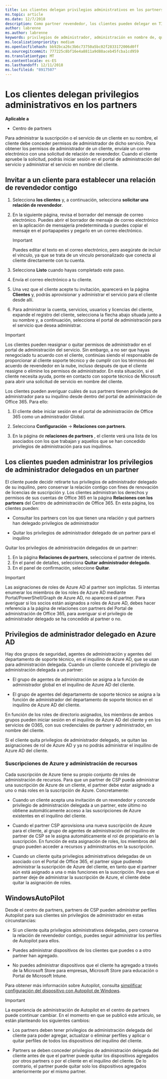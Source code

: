 ```yaml
---
title: Los clientes delegan privilegios administrativos en los partners | Centro de partners
ms.topic: article
ms.date: 12/7/2018
description: Como partner revendedor, los clientes pueden delegar en TI para que su administrador. También pueden quitar privilegios.
author: labrenne
ms.author: labrenne
keywords: privilegios de administrador, administración en nombre de, quitar privilegios, DAP, AOBO
ms.localizationpriority: medium
ms.openlocfilehash: bb92bca26c3b6c73750a5bc02f2833172006d0ff
ms.sourcegitcommit: 777225c8bf16e4a8811a9d88aceb45fcba1cd959
ms.translationtype: MT
ms.contentlocale: es-ES
ms.lasthandoff: 12/11/2018
ms.locfileid: "8917507"
---
```

# <a name="customers-delegate-administration-privileges-to-partners"></a>Los clientes delegan privilegios administrativos en los partners

**Aplicable a**

-  Centro de partners

Para administrar la suscripción o el servicio de un cliente en su nombre, el cliente debe conceder permisos de administrador de dicho servicio. Para obtener los permisos de administrador de un cliente, envíale un correo electrónico con una solicitud de relación de revendedor. Cuando el cliente apruebe la solicitud, podrás iniciar sesión en el portal de administración del servicio y administrar el servicio en nombre del cliente. 

## <a name="invite-a-customer-to-establish-a-reseller-relationship-with-you"></a>Invitar a un cliente para establecer una relación de revendedor contigo

1.  Selecciona **los clientes** y, a continuación, selecciona **solicitar una relación de revendedor**.

2.  En la siguiente página, revisa el borrador del mensaje de correo electrónico. Puedes abrir el borrador de mensaje de correo electrónico en la aplicación de mensajería predeterminada o puedes copiar el mensaje en el portapapeles y pegarlo en un correo electrónico. 

    >[!IMPORTANT]
    >Puedes editar el texto en el correo electrónico, pero asegúrate de incluir el vínculo, ya que se trata de un vínculo personalizado que conecta al cliente directamente con tu cuenta. 
    
3.  Selecciona **Listo** cuando hayas completado este paso.

4.  Envía el correo electrónico a tu cliente.

5.  Una vez que el cliente acepte tu invitación, aparecerá en la página **Clientes** y, podrás aprovisionar y administrar el servicio para el cliente desde allí.

6.  Para administrar la cuenta, servicios, usuarios y licencias del cliente, expande el registro del cliente, selecciona la flecha abajo situada junto a su nombre y, a continuación, selecciona el portal de administración para el servicio que desea administrar.

>[!IMPORTANT]  
>Los clientes pueden reasignar o quitar permisos de administrador en el portal de administración del servicio. Sin embargo, a no ser que hayas renegociado tu acuerdo con el cliente, continúas siendo el responsable de proporcionar al cliente soporte técnico y de cumplir con los términos del acuerdo de revendedor en la nube, incluso después de que el cliente reasigne o elimine los permisos de administrador. En esta situación, si el cliente necesita ayuda, ponte en contacto con soporte técnico de Microsoft para abrir una solicitud de servicio en nombre del cliente.

Los clientes pueden averiguar cuáles de sus partners tienen privilegios de administrador para su inquilino desde dentro del portal de administración de Office 365. Para ello:

1. El cliente debe iniciar sesión en el portal de administración de Office 365 como un administrador Global.

2. Selecciona **Configuración** → **Relaciones con partners**.

3. En la página de **relaciones de partners** , el cliente verá una lista de los asociados con los que trabajan y aquellos que se han concedido privilegios de administración para sus inquilinos.

## <a name="customers-can-manage-a-partners-delegated-admin-privileges"></a>Los clientes pueden administrar los privilegios de administrador delegados en un partner 

El cliente puede decidir retirarte tus privilegios de administrador delegado de su inquilino, pero conservar la relación contigo con fines de renovación de licencias de suscripción y. Los clientes administran los derechos y permisos de sus cuentas de Office 365 en la página **Relaciones con los partners** del Centro de administración de Office 365. En esta página, los clientes pueden:

- Consultar los partners con los que tienen una relación y qué partners han delegado privilegios de administrador

- Quitar los privilegios de administrador delegado de un partner para el inquilino

Quitar los privilegios de administración delegados de un partner:

1. En la página **Relaciones de partners**, selecciona el partner de interés.
2. En el panel de detalles, selecciona **Quitar administrador delegado**.
3. En el panel de confirmación, seleccione **Quitar**.

>[!IMPORTANT]  
>Las asignaciones de roles de Azure AD al partner son implícitas. Si intentas enumerar los miembros de los roles de Azure AD mediante Portal/PowerShell/Graph de Azure AD, no aparecerá el partner. Para averiguar si los socios están asignados a roles de Azure AD, debes hacer referencia a la página de relaciones con partners del Portal de administración de Office 365, para averiguar si el privilegio de administrador delegado se ha concedido al partner o no.

## <a name="delegated-admin-privileges-in-azure-ad"></a>Privilegios de administrador delegado en Azure AD 

Hay dos grupos de seguridad, agentes de administración y agentes del departamento de soporte técnico, en el inquilino de Azure AD, que se usan para administración delegada. Cuando un cliente concede el privilegio de administración delegada a un partner:

- El grupo de agentes de administración se asigna a la función de administrador global en el inquilino de Azure AD del cliente.

- El grupo de agentes del departamento de soporte técnico se asigna a la función de administrador del departamento de soporte técnico en el inquilino de Azure AD del cliente.

En función de los roles de directorio asignados, los miembros de ambos grupos pueden iniciar sesión en el inquilino de Azure AD del cliente y en los servicios de O365, con sus credenciales de partner y administrador, en nombre del cliente.

Si el cliente quita privilegios de administrador delegado, se quitan las asignaciones de rol de Azure AD y ya no podrás administrar el inquilino de Azure AD del cliente.

### <a name="azure-subscriptions-and-resource-management"></a>Suscripciones de Azure y administración de recursos

Cada suscripción de Azure tiene su propio conjunto de roles de administración de recursos. Para que un partner de CSP pueda administrar una suscripción de Azure de un cliente, el partner debe estar asignado a uno o más roles en la suscripción de Azure. Concretamente:

- Cuando un cliente acepta una invitación de un revendedor y concede privilegio de administración delegada a un partner, este último no obtiene automáticamente acceso a las suscripciones de Azure existentes en el inquilino del cliente.

- Cuando el partner CSP aprovisiona una nueva suscripción de Azure para el cliente, al grupo de agentes de administración del inquilino de partner de CSP se le asigna automáticamente el rol de propietario en la suscripción. En función de esta asignación de roles, los miembros del grupo pueden acceder a recursos y administrarlos en la suscripción.

- Cuando un cliente quita privilegios administrativos delegadas de un asociado con el Portal de Office 365, el partner sigue pudiendo administrar la suscripción de Azure del cliente, en tanto que el partner aún está asignado a una o más funciones en la suscripción. Para que el partner deje de administrar la suscripción de Azure, el cliente debe quitar la asignación de roles.

## <a name="windows-autopilot"></a>WindowsAutoPilot

<!--Maggie, 12/5/18 - Removed table showing what different CSP partner types can and can't do because all partner types are now in parity. As per Bhavya Chopra in bug 19841770.-->

Desde el centro de partners, partners de CSP pueden administrar perfiles Autopilot para sus clientes sin privilegios de administrador en estas circunstancias: 

- Si un cliente quita privilegios administrativos delegadas, pero conserva la relación de revendedor contigo, puedes seguir administrar los perfiles de Autopilot para ellos.

- Puedes administrar dispositivos de los clientes que puedes o a otro partner han agregado. 

- No puedes administrar dispositivos que el cliente ha agregado a través de la Microsoft Store para empresas, Microsoft Store para educación o Portal de Microsoft Intune.

Para obtener más información sobre Autopilot, consulta [simplificar configuración del dispositivo con Autopilot de Windows](https://docs.microsoft.com/partner-center/autopilot).

>[!IMPORTANT]  
>La experiencia de administración de Autopilot en el centro de partners puede continuar cambiar. En el momento en que se publicó este artículo, se están planteando los siguientes cambios:

- Los partners deben tener privilegios de administración delegada del cliente para poder agregar, actualizar o eliminar perfiles y aplicar o quitar perfiles de todos los dispositivos del inquilino del cliente.

- Partners se deben conceder privilegios de administración delegada del cliente antes de que el partner puede quitar los dispositivos agregados por otros partners o por el cliente en el inquilino del cliente. De lo contrario, el partner puede quitar solo los dispositivos agregados anteriormente por el mismo partner.

